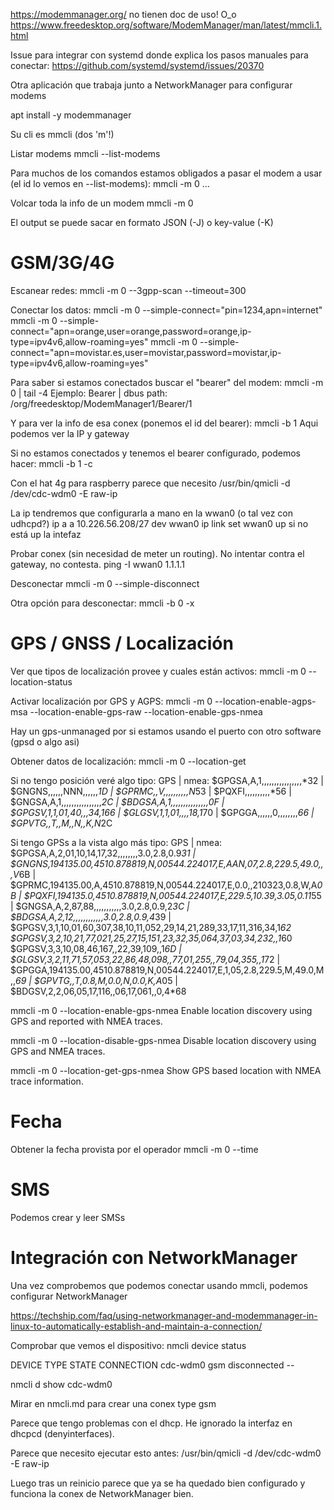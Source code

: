 https://modemmanager.org/
  no tienen doc de uso! O_o
https://www.freedesktop.org/software/ModemManager/man/latest/mmcli.1.html

Issue para integrar con systemd donde explica los pasos manuales para conectar:
https://github.com/systemd/systemd/issues/20370

Otra aplicación que trabaja junto a NetworkManager para configurar modems

apt install -y modemmanager

Su cli es mmcli (dos 'm'!)

Listar modems
mmcli --list-modems

Para muchos de los comandos estamos obligados a pasar el modem a usar (el id lo vemos en --list-modems):
mmcli -m 0 ...

Volcar toda la info de un modem
mmcli -m 0

El output se puede sacar en formato JSON (-J) o key-value (-K)


# GSM/3G/4G
Escanear redes:
mmcli -m 0 --3gpp-scan --timeout=300

Conectar los datos:
mmcli -m 0 --simple-connect="pin=1234,apn=internet"
mmcli -m 0 --simple-connect="apn=orange,user=orange,password=orange,ip-type=ipv4v6,allow-roaming=yes"
mmcli -m 0 --simple-connect="apn=movistar.es,user=movistar,password=movistar,ip-type=ipv4v6,allow-roaming=yes"

Para saber si estamos conectados buscar el "bearer" del modem:
mmcli -m 0 | tail -4
Ejemplo:
Bearer   |               dbus path: /org/freedesktop/ModemManager1/Bearer/1

Y para ver la info de esa conex (ponemos el id del bearer):
mmcli -b 1
Aqui podemos ver la IP y gateway

Si no estamos conectados y tenemos el bearer configurado, podemos hacer:
mmcli -b 1 -c

Con el hat 4g para raspberry parece que necesito
/usr/bin/qmicli -d /dev/cdc-wdm0 -E raw-ip

La ip tendremos que configurarla a mano en la wwan0 (o tal vez con udhcpd?)
ip a a 10.226.56.208/27 dev wwan0
ip link set wwan0 up
  si no está up la intefaz

Probar conex (sin necesidad de meter un routing). No intentar contra el gateway, no contesta.
ping -I wwan0 1.1.1.1


Desconectar
mmcli -m 0 --simple-disconnect

Otra opción para desconectar:
mmcli -b 0 -x


# GPS / GNSS / Localización
Ver que tipos de localización provee y cuales están activos:
mmcli -m 0 --location-status

Activar localización por GPS y AGPS:
mmcli -m 0 --location-enable-agps-msa --location-enable-gps-raw --location-enable-gps-nmea

Hay un gps-unmanaged por si estamos usando el puerto con otro software (gpsd o algo asi)

Obtener datos de localización:
mmcli -m 0 --location-get

Si no tengo posición veré algo tipo:
  GPS | nmea: $GPGSA,A,1,,,,,,,,,,,,,,,,*32
      |       $GNGNS,,,,,,NNN,,,,,,*1D
      |       $GPRMC,,V,,,,,,,,,,N*53
      |       $PQXFI,,,,,,,,,,*56
      |       $GNGSA,A,1,,,,,,,,,,,,,,,,*2C
      |       $BDGSA,A,1,,,,,,,,,,,,,,,*0F
      |       $GPGSV,1,1,01,40,,,34,1*66
      |       $GLGSV,1,1,01,,,,18,1*70
      |       $GPGGA,,,,,,0,,,,,,,,*66
      |       $GPVTG,,T,,M,,N,,K,N*2C


Si tengo GPSs a la vista algo más tipo:
  GPS | nmea: $GPGSA,A,2,01,10,14,17,32,,,,,,,,3.0,2.8,0.9*31
      |       $GNGNS,194135.00,4510.878819,N,00544.224017,E,AAN,07,2.8,229.5,49.0,,,V*6B
      |       $GPRMC,194135.00,A,4510.878819,N,00544.224017,E,0.0,,210323,0.8,W,A*0B
      |       $PQXFI,194135.0,4510.878819,N,00544.224017,E,229.5,10.39,3.05,0.11*55
      |       $GNGSA,A,2,87,88,,,,,,,,,,,3.0,2.8,0.9,2*3C
      |       $BDGSA,A,2,12,,,,,,,,,,,,3.0,2.8,0.9,4*39
      |       $GPGSV,3,1,10,01,60,307,38,10,11,052,29,14,21,289,33,17,11,316,34,1*62
$GPGSV,3,2,10,21,77,021,25,27,15,151,23,32,35,064,37,03,34,232,,1*60
$GPGSV,3,3,10,08,46,167,,22,39,109,,1*6D
      |       $GLGSV,3,2,11,71,57,053,22,86,48,098,,77,01,255,,79,04,355,,1*72
      |       $GPGGA,194135.00,4510.878819,N,00544.224017,E,1,05,2.8,229.5,M,49.0,M,,*69
      |       $GPVTG,,T,0.8,M,0.0,N,0.0,K,A*05
      |       $BDGSV,2,2,06,05,17,116,,06,17,061,,0,4*68



mmcli -m 0 --location-enable-gps-nmea
Enable location discovery using GPS and reported with NMEA traces.

mmcli -m 0 --location-disable-gps-nmea
Disable location discovery using GPS and NMEA traces.

mmcli -m 0 --location-get-gps-nmea
Show GPS based location with NMEA trace information.


# Fecha
Obtener la fecha provista por el operador
mmcli -m 0 --time

# SMS
Podemos crear y leer SMSs


# Integración con NetworkManager
Una vez comprobemos que podemos conectar usando mmcli, podemos configurar NetworkManager

https://techship.com/faq/using-networkmanager-and-modemmanager-in-linux-to-automatically-establish-and-maintain-a-connection/

Comprobar que vemos el dispositivo:
nmcli device status

DEVICE         TYPE      STATE                   CONNECTION
cdc-wdm0       gsm       disconnected            --


nmcli d show cdc-wdm0

Mirar en nmcli.md para crear una conex type gsm

Parece que tengo problemas con el dhcp.
He ignorado la interfaz en dhcpcd (denyinterfaces).

Parece que necesito ejecutar esto antes:
/usr/bin/qmicli -d /dev/cdc-wdm0 -E raw-ip

Luego tras un reinicio parece que ya se ha quedado bien configurado y funciona la conex de NetworkManager bien.
